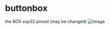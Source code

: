 # buttonbox
the BOX
esp32 pinout (may be changed)
![image](https://github.com/user-attachments/assets/8bc73e7e-c941-479e-a162-3cfb6809a77c)
